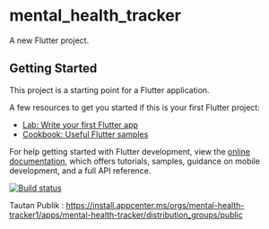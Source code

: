 # mental_health_tracker

A new Flutter project.

## Getting Started

This project is a starting point for a Flutter application.

A few resources to get you started if this is your first Flutter project:

- [Lab: Write your first Flutter app](https://docs.flutter.dev/get-started/codelab)
- [Cookbook: Useful Flutter samples](https://docs.flutter.dev/cookbook)

For help getting started with Flutter development, view the
[online documentation](https://docs.flutter.dev/), which offers tutorials,
samples, guidance on mobile development, and a full API reference.

[![Build status](https://build.appcenter.ms/v0.1/apps/de64fce7-a20e-4eb6-a780-12369c7d0d5a/branches/master/badge)](https://appcenter.ms)

Tautan Publik : 
https://install.appcenter.ms/orgs/mental-health-tracker1/apps/mental-health-tracker/distribution_groups/public